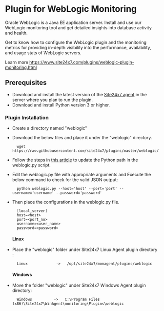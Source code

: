 Plugin for WebLogic Monitoring
=============================

Oracle WebLogic is a Java EE application server. Install and use our WebLogic monitoring tool and get detailed insights into database activity and health.

Get to know how to configure the WebLogic plugin and the monitoring metrics for providing in-depth visibility into the performance, availability, and usage stats of WebLogic servers.

Learn more https://www.site24x7.com/plugins/weblogic-plugin-monitoring.html


## Prerequisites

- Download and install the latest version of the [Site24x7 agent](https://www.site24x7.com/app/client#/admin/inventory/add-monitor) in the server where you plan to run the plugin. 
- Download and install Python version 3 or higher.


### Plugin Installation  

- Create a directory named "weblogic"

- Download the below files and place it under the "weblogic" directory.

		wget https://raw.githubusercontent.com/site24x7/plugins/master/weblogic/weblogic.py

- Follow the steps in [this article](https://support.site24x7.com/portal/en/kb/articles/updating-python-path-in-a-plugin-script-for-linux-servers) to update the Python path in the weblogic.py script.

- Edit the weblogic.py file with appropriate arguments and Execute the below command to check for the valid JSON output:

		python weblogic.py --host='host' --port='port' --username='username' --password='password'

- Then place the configurations in the weblogic.py file.

        [local_server]
        host=<host>
        port=<port_no>
        username=<user_name>
        password=<password>
  
  #### Linux

- Place the "weblogic" folder under Site24x7 Linux Agent plugin directory : 

		Linux             ->   /opt/site24x7/monagent/plugins/weblogic

  #### Windows 

- Move the folder "weblogic" under Site24x7 Windows Agent plugin directory: 

		Windows          ->   C:\Program Files (x86)\Site24x7\WinAgent\monitoring\Plugins\weblogic
